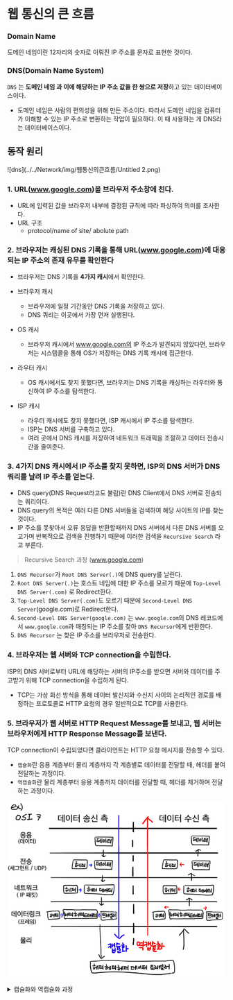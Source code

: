 # 웹 통신의 큰 흐름

### Domain Name
도메인 네임이란 12자리의 숫자로 이뤄진 IP 주소를 문자로 표현한 것이다.

### DNS(Domain Name System)
`DNS` 는 **도메인 네임 과 이에 해당하는 IP 주소 값을 한 쌍으로 저장**하고 있는 데이터베이스이다.

- 도메인 네임은 사람의 편의성을 위해 만든 주소이다. 따라서 도메인 네임을 컴퓨터가 이해할 수 있는 IP 주소로 변환하는 작업이 필요하다. 이 때 사용하는 게 DNS라는 데이터베이스이다.

## 동작 원리

![dns](../../Network/img/웹통신의큰흐름/Untitled 2.png)

### 1. URL(www.google.com)을 브라우저 주소창에 친다.
- URL에 입력된 값을 브라우저 내부에 결정된 규칙에 따라 파싱하여 의미를 조사한다.
- URL 구조
    - protocol/name of site/ abolute path

### 2. 브라우저는 캐싱된 DNS 기록을 통해 URL(www.google.com)에 대응되는 IP 주소의 존재 유무를 확인한다
- 브라우저는 DNS 기록을 **4가지 캐시**에서 확인한다.

- 브라우저 캐시
    - 브라우저에 일정 기간동안 DNS 기록을 저장하고 있다.
    - DNS 쿼리는 이곳에서 가장 먼저 실행된다.
- OS 캐시
    - 브라우저 캐시에서 www.google.com의 IP 주소가 발견되지 않았다면, 브라우저는 시스템콜을 통해 OS가 저장하는 DNS 기록 캐시에 접근한다.
- 라우터 캐시
    - OS 캐시에서도 찾지 못했다면, 브라우저는 DNS 기록을 캐싱하는 라우터와 통신하여 IP 주소를 탐색한다.
- ISP 캐시
    - 라우터 캐시에도 찾지 못했다면, ISP 캐시에서 IP 주소를 탐색한다.
    - ISP는 DNS 서버를 구축하고 있다.
    - 여러 곳에서 DNS 캐시를 저장하여 네트워크 트래픽을 조절하고 데이터 전송시간을 줄여준다.

### 3. 4가지 DNS 캐시에서 IP 주소를 찾지 못하면, ISP의 DNS 서버가 DNS 쿼리를 날려 IP 주소를 얻는다.
- DNS query(DNS Request라고도 불림)란 DNS Client에서 DNS 서버로 전송되는 쿼리이다.
- DNS query의 목적은 여러 다른 DNS 서버들을 검색하여 해당 사이트의 IP를 찾는 것이다.
- IP 주소를 못찾아서 오류 응답을 반환할때까지 DNS 서버에서 다른 DNS 서버를 오고가며 반복적으로 검색을 진행하기 때문에 이러한 검색을 `Recursive Search` 라고 부른다.

> Recursive Search 과정 (www.google.com)

1. `DNS Recursor`가 `Root DNS Server(.)`에 DNS query를 날린다.
2. `Root DNS Server(.)`는 호스트 네임에 대한 IP 주소를 모르기 때문에 `Top-Level DNS Server(.com)` 로 Redirect한다.
3. `Top-Level DNS Server(.com)`도 모르기 때문에 `Second-Level DNS Server`(google.com)로 Redirect한다.
4. `Second-Level DNS Server(google.com)` 는 `www.google.com`의 DNS 레코드에서 `www.google.com`과 매칭되는 IP 주소를 찾아 `DNS Recursor`에게 반환한다.
5. `DNS Recursor` 는 찾은 IP 주소를 브라우저로 전송한다.

### 4. 브라우저는 웹 서버와 TCP connection을 수립한다.
ISP의 DNS 서버로부터 URL에 해당하는 서버의 IP주소를 받으면 서버와 데이터를 주고받기 위해 TCP connection을 수립하게 된다.

- TCP는 가상 회선 방식을 통해 데이터 발신지와 수신지 사이의 논리적인 경로를 배정하는 프로토콜로 HTTP 요청의 경우 일반적으로 TCP를 사용한다.


### 5. 브라우저가 웹 서버로 HTTP Request Message를 보내고, 웹 서버는 브라우저에게 HTTP Response Message를 보낸다.
TCP connection이 수립되었다면 클라이언트는 HTTP 요청 메시지를 전송할 수 있다.

- `캡슐화`란 응용 계층부터 물리 계층까지 각 계층별로 데이터를 전달할 때, 헤더를 붙여 전달하는 과정이다.
- `역캡슐화`란 물리 계층부터 응용 계층까지 데이터를 전달할 때, 헤더를 제거하며 전달하는 과정이다.

![image](../..//Network/img/웹통신의큰흐름/Untitled.png)


<details>
<summary>캡슐화와 역캡슐화 과정</summary>

> HTTP Request Message의 캡슐화

TCP connection이 확립되면 구글 서버 (IP주소)에 웹페이지를 요청하는 데이터를 보낸다. 데이터는 L7부터 L1까지(파란색 선) 각 계층마다 사용되는 프로토콜의 Header가 붙으며 캡슐화가 진행된다.

1. 응용 계층에서 데이터가 만들어지고 HTTP 헤더가 붙음
    - HTTP 헤더 + 데이터 = 메시지
2. 전송 계층에서 데이터에 TCP 또는 UDP 헤더가 붙음
    - TCP 헤더 + HTTP 헤더 + 데이터 = 세그먼트
    - TCP 헤더에 출발지 포트번호, 목적지 포트번호 정보가 있다
3. 네트워크 계층에서 데이터(세그먼트)에 IP 헤더가 붙음
    - IP 헤더 + TCP 헤더 + HTTP 헤더 + 데이터 = 패킷
    - IP 헤더에 출발지 IP 주소, 목적지 IP 주소 정보가 있다.
4. 데이터링크 계층에서 데이터(패킷)에 Ethernet 헤더가 붙음
    - Ethernet 헤더 + IP 헤더 + TCP 헤더 + HTTP 헤더 + 데이터 = 프레임
    - Ethernet 헤더에 목적지로 가기 위해 처음 거쳐야 할 라우터의 MAC 주소 정보가 있다.
5. 물리 계층에서 비트 데이터는 LAN 카드라는 장비를 거쳐 전기신호로 변환됨. 그리고 케이블과 물리적으로 연결된 스위치라는 장비로 전달됨

> 스위치 -> 최초의 라우터

데이터가 스위치에 도착하면 1계층 → 2계층 순서로 `역캡슐화` 가 진행된다.

1. 2계층까지 데이터(프레임)을 역캡슐화한다
2. Ethernet 헤더에서 목적지 라우터의 MAC 주소 정보를 알아낸다.
3. MAC 주소 테이블을 이용하여 데이터(프레임)를 보낼 포트를 조사한다
4. 다시 캡슐화하여 데이터(프레임)을 전기 신호로 변환하고 목적지로 가기 위해 처음 거쳐야 할 라우터로 전송한다

> 라우터에 도착한 데이터

데이터(프레임)가 라우터에 도착하면 1 → 2 → 3계층 순서로 역캡슐화가 진행된다

1. 2계층까지 데이터(프레임)을 역캡슐화한다
2. Ethernet 헤더속 목적지 라우터의 MAC 주소 와 해당 라우터의 MAC 주소를 비교한다
3. 같다면 3계층까지 역캡슐화한다
4. IP 헤더속 목적지 IP 주소를 알아내고, 해당 라우터의 라우팅 테이블을 기반으로 목적지 IP까지의 경로를 계산한다(라우팅)
    - 출발지 IP 주소가 사설IP 주소라면, IP 헤더속 출발지 IP주소를 공인IP주소로 수정한다
5. Ethernet 헤더의 목적지 라우터의 MAC 주소를 그 다음 hop의 라우터의 MAC 주소로 수정한다
6. 데이터를 캡슐화하여 다음 **hop의 라우터로 전송**한다

위와 같은 방식으로 목적지까지 여러 라우터를 거치며(그림에서는 2개의 라우터) **역캡슐화, 캡슐화 과정**을 반복한다

> 마지막 라우터에 도착한 데이터

마지막 라우터의 라우팅 테이블을 통해 목적지 IP 주소까지의 경로를 알 수 있다.

1. 3계층까지 역캡슐화하여 IP 헤더의 출발지 IP 주소를 해당 라우터 내부 IP 주소로 수정한다.
2. 2계층의 Ethernet 헤더의 MAC 주소를 서버측 스위치 주소로 수정한다
3. 데이터를 캡슐화하여 서버측 스위치로 전송한다

> 서버(목적지)측의 데이터 처리

1. 스위치는 1계층 → 2계층 순서로 역캡슐화하여 Ethernet 헤더의 MAC 주소가 자신의 것과 동일한지 확인한다. 동일하면 데이터를 캡슐화하고 전기신호로 변환하여 구글 서버로 전달한다.
2. 구글 서버의 물리 계층에서 전기 신호를 비트 데이터로 변환한다
3. 데이터링크 계층에서 역캡슐화하여 Ethernet 헤더의 목적지 MAC 주소와 구글 서버의 MAC 주소를 비교한다. 같다면 Ethernet 헤더 & 트레일러를 분리하고 네트워크 계층으로 전달한다
4. 네트워크 계층에서 IP 헤더의 목적지 IP 주소와 구글 서버의 IP 주소를 비교한다. 같다면 전송 계층으로 전달한다
5. 전송 계층에서 TCP 헤더의 목적지 포트번호에 해당하는 포트를 사용하는 어플리케이션을 확인한다. 만약 데이터에 오류가 있다면 송신측에 재전송을 요청한다.
6. 응용 계층에서 HTTP Request Message를 받고 HTTP Response Message를 생성하여 브라우저로 전송한다.

웹 서버에서 브라우저로 HTTP Response Message를 보내는 과정은 위와 역순으로 진행된다
</details>
